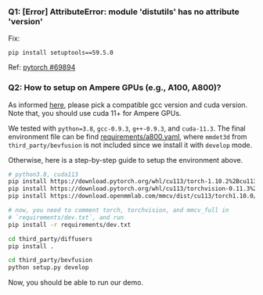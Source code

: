 ### Q1: [Error] AttributeError: module 'distutils' has no attribute 'version'

Fix:

```
pip install setuptools==59.5.0
```

Ref: [pytorch #69894](https://github.com/pytorch/pytorch/issues/69894#issuecomment-1080635462)

### Q2: How to setup on Ampere GPUs (e.g., A100, A800)?

As informed [here](https://stackoverflow.com/questions/6622454/cuda-incompatible-with-my-gcc-version), please pick a compatible gcc version and cuda version. Note that, you should use cuda 11+ for Ampere GPUs.

We tested with `python=3.8`, `gcc-0.9.3`, `g++-0.9.3`, and `cuda-11.3`. The final environment file can be find [requirements/a800.yaml](../requirements/a800.yaml), where `mmdet3d` from `third_party/bevfusion` is not included since we install it with `develop` mode.

Otherwise, here is a step-by-step guide to setup the environment above.

```bash
# python3.8, cuda113
pip install https://download.pytorch.org/whl/cu113/torch-1.10.2%2Bcu113-cp38-cp38-linux_x86_64.whl
pip install https://download.pytorch.org/whl/cu113/torchvision-0.11.3%2Bcu113-cp38-cp38-linux_x86_64.whl
pip install https://download.openmmlab.com/mmcv/dist/cu113/torch1.10.0/mmcv_full-1.4.5-cp38-cp38-manylinux1_x86_64.whl

# now, you need to comment torch, torchvision, and mmcv_full in 
# `requirements/dev.txt`, and run
pip install -r requirements/dev.txt

cd third_party/diffusers
pip install .

cd third_party/bevfusion
python setup.py develop
```

Now, you should be able to run our demo.
